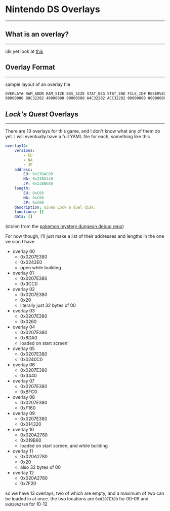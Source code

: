 # Nintendo DS Overlays
----

## What is an overlay?
----
idk yet look at [this](https://en.wikipedia.org/wiki/Overlay_(programming))

## Overlay Format
----
sample layout of an overlay file
```txt
OVERLAY# RAM_ADDR RAM_SIZE BSS_SIZE STAT_BEG STAT_END FILE_ID# RESERVED
00000000 80C32202 40000000 00000500 A4C32202 ACC32202 00000000 00000000
```

## *Lock's Quest* Overlays
----
There are 13 overlays for this game, and I don't know what any of them do yet. I will eventually have a full YAML file for each, something like this
```yaml
overlay14:
    versions:
        - EU
        - NA
        - JP
    address:
        EU: 0x238AC80
        NA: 0x238A140
        JP: 0x238B6A0
    length:
        EU: 0xC60
        NA: 0xC60
        JP: 0xC60
    description: Gives Lock a duel disk.
    functions: []
    data: []
```
(stolen from the [pokemon mystery dungeon debug repo](https://github.com/UsernameFodder/pmdsky-debug/tree/master))

For now though, I'll just make a list of their addresses and lengths in the one version I have

- overlay 00
    - 0x0207E380
    - 0x0243E0
    - open while building
- overlay 01
    - 0x0207E380
    - 0x3CC0
- overlay 02
    - 0x0207E380
    - 0x20
    - literally just 32 bytes of 00
- overlay 03
    - 0x0207E380
    - 0x0260
- overlay 04
    - 0x0207E380
    - 0x8DA0
    - loaded on start screen!
- overlay 05
    - 0x0207E380
    - 0x0240C0
- overlay 06
    - 0x0207E380
    - 0x3440
- overlay 07
    - 0x0207E380
    - 0xBFC0
- overlay 08
    - 0x0207E380
    - 0xF160
- overlay 09
    - 0x0207E380
    - 0x014320
- overlay 10
    - 0x020A2780
    - 0x019B60
    - loaded on start screen, and while building
- overlay 11
    - 0x020A2780
    - 0x20
    - also 32 bytes of 00
- overlay 12
    - 0x020A2780
    - 0x7F20

so we have 13 overlays, two of which are empty, and a maximum of two can be loaded in at once.
the two locations are `0x0207E380` for 00-09 and `0x020A2780` for 10-12

